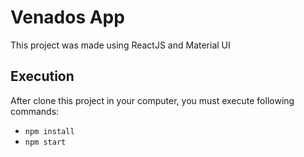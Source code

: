# Venados App

This project was made using ReactJS and Material UI

## Execution
After clone this project in your computer, you must execute following commands:
* `npm install`
* `npm start`